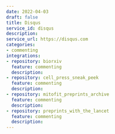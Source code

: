 ```yaml
---
date: 2022-04-03
draft: false
title: Disqus
service_id: disqus
description:
service_url: https://disqus.com
categories:
- commenting
integrations:
- repository: biorxiv
  feature: commenting
  description:
- repository: cell_press_sneak_peek
  feature: commenting
  description:
- repository: mitofit_preprints_archive
  feature: commenting
  description:
- repository: preprints_with_the_lancet
  feature: commenting
  description:
---
```




